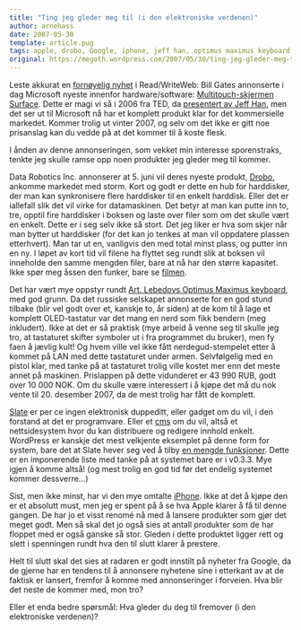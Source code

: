 ```yaml
---
title: "Ting jeg gleder meg til (i den elektroniske verdenen)"
author: arnehass
date: 2007-05-30
template: article.pug
tags: apple, drobo, Google, iphone, jeff han, optimus maximus keyboard, slate, surface, TED
original: https://megoth.wordpress.com/2007/05/30/ting-jeg-gleder-meg-til-i-den-elektroniske-verdenen/
---
```


<p>Leste akkurat en <a href="http://www.readwriteweb.com/archives/microsoft_surface.php">fornøyelig nyhet</a> i Read/WriteWeb: Bill Gates annonserte i dag Microsoft nyeste innenfor hardware/software: <a href="http://www.microsoft.com/surface/">Multitouch-skjermen Surface</a>. Dette er magi vi så i 2006 fra TED, da <a href="http://www.ted.com/index.php/talks/view/id/65">presentert av Jeff Han</a>, men det ser ut til Microsoft nå har et komplett produkt klar for det kommersielle markedet. Kommer trolig ut vinter 2007, og selv om det ikke er gitt noe prisanslag kan du vedde på at det kommer til å koste flesk.</p>
<p>I ånden av denne annonseringen, som vekket min interesse sporenstraks, tenkte jeg skulle ramse opp noen produkter jeg gleder meg til kommer.</p>
<span class="more"></span>
<p>Data Robotics Inc. annonserer at 5. juni vil deres nyeste produkt, <a href="http://www.drobo.com/">Drobo</a>, ankomme markedet med storm. Kort og godt er dette en hub for harddisker, der man kan synkronisere flere harddisker til en enkelt harddisk. Eller det er iallefall slik det vil virke for datamaskinen. Det betyr at man kan putte inn to, tre, opptil fire harddisker i boksen og laste over filer som om det skulle vært en enkelt. Dette er i seg selv ikke så stort. Det jeg liker er hva som skjer når man bytter ut harddisker (for det kan jo tenkes at man vil oppdatere plassen etterhvert). Man tar ut en, vanligvis den med total minst plass, og putter inn en ny. I løpet av kort tid vil filene ha flyttet seg rundt slik at boksen vil inneholde den samme mengden filer, bare at nå har den større kapasitet. Ikke spør meg åssen den funker, bare se <a href="http://www.drobo.com/products_demo.aspx">filmen</a>.</p>
<p>Det har vært mye oppstyr rundt <a href="http://www.artlebedev.com/everything/optimus/">Art. Lebedovs Optimus Maximus keyboard</a>, med god grunn. Da det russiske selskapet annonserte for en god stund tilbake (blir vel godt over et, kanskje to, år siden) at de kom til å lage et komplett OLED-tastatur var det mang en nerd som fikk bendern (meg inkludert). Ikke at det er så praktisk (mye arbeid å venne seg til skulle jeg tro, at tastaturet skifter symboler ut i fra programmet du bruker), men fy faen å jævlig kult! Og hvem ville vel ikke fått nerdegud-stempelet etter å kommet på LAN med dette tastaturet under armen. Selvfølgelig med en pistol klar, med tanke på at tastaturet trolig ville kostet mer enn det meste annet på maskinen. Prislappen på dette vidunderet er 43 990 RUB, godt over 10 000 NOK. Om du skulle være interessert i å kjøpe det må du nok vente til 20. desember 2007, da de mest trolig har fått de komplett.</p>
<p><a href="http://slateinfo.blogs.wvu.edu/">Slate</a> er per ce ingen elektronisk duppeditt, eller gadget om du vil, i den forstand at det er programvare. Eller et <a title="Content Management System" href="http://en.wikipedia.org/wiki/Content_management_system">cms</a> om du vil, altså et nettsidesystem hvor du kan distribuere og redigere innhold enkelt. WordPress er kanskje det mest velkjente eksemplet på denne form for system, bare det at Slate hever seg ved å tilby <a href="http://trac.webtest.wvu.edu/webadmin.db/wiki/features">en mengde funksjoner</a>. Dette er en imponerende liste med tanke på at systemet bare er i v0.3.3. Mye igjen å komme altså! (og mest trolig en god tid før det endelig systemet kommer dessverre…)</p>
<p>Sist, men ikke minst, har vi den mye omtalte <a href="http://www.apple.com/iphone/">iPhone</a>. Ikke at det å kjøpe den er et absolutt must, men jeg er spent på å se hva Apple klarer å få til denne gangen. De har jo et visst renomé nå med å lansere produkter som gjør det meget godt. Men så skal det jo også sies at antall produkter som de har floppet med er også ganske så stor. Gleden i dette produktet ligger rett og slett i spenningen rundt hva den til slutt klarer å prestere.</p>
<p>Helt til slutt skal det sies at radaren er godt innstilt på nyheter fra Google, da de gjerne har en tendens til å annonsere nyhetene sine i etterkant av at de faktisk er lansert, fremfor å komme med annonseringer i forveien. Hva blir det neste de kommer med, mon tro?</p>
<p>Eller et enda bedre spørsmål: Hva gleder du deg til fremover (i den elektroniske verdenen)?</p>

